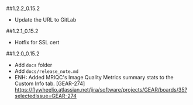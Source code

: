 ##1.2.2_0.15.2
* Update the URL to GitLab

##1.2.1_0.15.2
* Hotfix for SSL cert

##1.2.0_0.15.2
* Add `docs` folder
* Add `docs/release_note.md`
* ENH: Added MRIQC's Image Quality Metrics summary stats to the Custom Info tab.
[GEAR-274] https://flywheelio.atlassian.net/jira/software/projects/GEAR/boards/35?selectedIssue=GEAR-274
